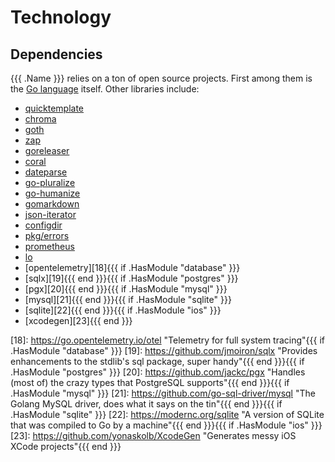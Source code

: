 # Technology

## Dependencies

{{{ .Name }}} relies on a ton of open source projects. First among them is the [Go language][1] itself. Other libraries include:

- [quicktemplate][3]
- [chroma][4]
- [goth][5]
- [zap][6]
- [goreleaser][7]
- [coral][8]
- [dateparse][9]
- [go-pluralize][10]
- [go-humanize][11]
- [gomarkdown][12]
- [json-iterator][13]
- [configdir][14]
- [pkg/errors][15]
- [prometheus][16]
- [lo][17]
- [opentelemetry][18]{{{ if .HasModule "database" }}}
- [sqlx][19]{{{ end }}}{{{ if .HasModule "postgres" }}}
- [pgx][20]{{{ end }}}{{{ if .HasModule "mysql" }}}
- [mysql][21]{{{ end }}}{{{ if .HasModule "sqlite" }}}
- [sqlite][22]{{{ end }}}{{{ if .HasModule "ios" }}}
- [xcodegen][23]{{{ end }}}


[1]: https://golang.org "What a great contribution to the world of engineering"
[3]: https://github.com/valyala/quicktemplate "The only compile-time template engine that lets you control whitespace"
[4]: https://github.com/alecthomas/chroma "Renders a syntax-highlighted table in a surprisingly small amount of time"
[5]: https://github.com/markbates/goth "Handles OAuth for dozens of providers, works every time"
[6]: https://go.uber.org/zap "Crazy fast logging, with a custom encoder to dump tons of debug info"
[7]: https://goreleaser.com "Builds projects in all sorts of formats"
[8]: https://github.com/muesli/coral "Provides a CLI interface without the bloat"
[9]: https://github.com/araddon/dateparse "Parses dates in all sorts of formats"
[10]: https://github.com/gertd/go-pluralize "Provides plural forms of English words"
[11]: https://github.com/dustin/go-humanize "Displays friendly relative time formats"
[12]: https://github.com/gomarkdown/markdown "Render Markdown files as HTML"
[13]: https://github.com/json-iterator/go "Fast JSON parsing and serialization"
[14]: https://github.com/kirsle/configdir "Provides access to OS-specific directories"
[15]: https://github.com/pkg/errors "Errors with stack traces and detailed logging"
[16]: https://github.com/prometheus/client_golang "Metrics for all aspects of the system"
[17]: https://github.com/samber/lo "Functional programming conveniences, used everywhere"
[18]: https://go.opentelemetry.io/otel "Telemetry for full system tracing"{{{ if .HasModule "database" }}}
[19]: https://github.com/jmoiron/sqlx "Provides enhancements to the stdlib's sql package, super handy"{{{ end }}}{{{ if .HasModule "postgres" }}}
[20]: https://github.com/jackc/pgx "Handles (most of) the crazy types that PostgreSQL supports"{{{ end }}}{{{ if .HasModule "mysql" }}}
[21]: https://github.com/go-sql-driver/mysql "The Golang MySQL driver, does what it says on the tin"{{{ end }}}{{{ if .HasModule "sqlite" }}}
[22]: https://modernc.org/sqlite "A version of SQLite that was compiled to Go by a machine"{{{ end }}}{{{ if .HasModule "ios" }}}
[23]: https://github.com/yonaskolb/XcodeGen "Generates messy iOS XCode projects"{{{ end }}}
